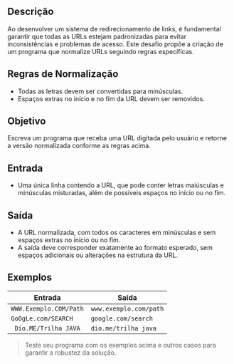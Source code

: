 ## Descrição

Ao desenvolver um sistema de redirecionamento de links, é fundamental garantir que todas as URLs estejam padronizadas para evitar inconsistências e problemas de acesso. Este desafio propõe a criação de um programa que normalize URLs seguindo regras específicas.

## Regras de Normalização

- Todas as letras devem ser convertidas para minúsculas.
- Espaços extras no início e no fim da URL devem ser removidos.

## Objetivo

Escreva um programa que receba uma URL digitada pelo usuário e retorne a versão normalizada conforme as regras acima.

## Entrada

- Uma única linha contendo a URL, que pode conter letras maiúsculas e minúsculas misturadas, além de possíveis espaços no início ou no fim.

## Saída

- A URL normalizada, com todos os caracteres em minúsculas e sem espaços extras no início ou no fim.
- A saída deve corresponder exatamente ao formato esperado, sem espaços adicionais ou alterações na estrutura da URL.

## Exemplos

| Entrada                  | Saída                  |
| ------------------------ | ---------------------- |
| ` WWW.Exemplo.COM/Path ` | `www.exemplo.com/path` |
| `GoOgLe.com/SEARCH`      | `google.com/search`    |
| `  Dio.ME/Trilha JAVA  ` | `dio.me/trilha java`   |

> Teste seu programa com os exemplos acima e outros casos para garantir a robustez da solução.
